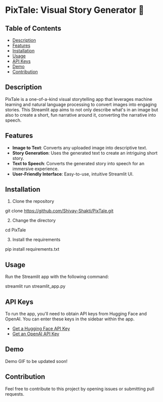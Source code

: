 # PixTale: Visual Story Generator 🧊

## Table of Contents

- [Description](#description)
- [Features](#features)
- [Installation](#installation)
- [Usage](#usage)
- [API Keys](#api-keys)
- [Demo](#demo)
- [Contribution](#contribution)

## Description

PixTale is a one-of-a-kind visual storytelling app that leverages machine learning and natural language processing to convert images into engaging stories. This Streamlit app aims to not only describe what's in an image but also to create a short, fun narrative around it, converting the narrative into speech.

## Features

- **Image to Text**: Converts any uploaded image into descriptive text.
- **Story Generation**: Uses the generated text to create an intriguing short story.
- **Text to Speech**: Converts the generated story into speech for an immersive experience.
- **User-Friendly Interface**: Easy-to-use, intuitive Streamlit UI.

## Installation

1. Clone the repository

git clone https://github.com/Shivay-Shakti/PixTale.git

2. Change the directory

cd PixTale

3. Install the requirements

pip install requirements.txt


## Usage

Run the Streamlit app with the following command:

streamlit run streamlit_app.py


## API Keys

To run the app, you'll need to obtain API keys from Hugging Face and OpenAI. You can enter these keys in the sidebar within the app.

- [Get a Hugging Face API Key](https://huggingface.co/Salesforce/blip-image-captioning-base)
- [Get an OpenAI API Key](https://platform.openai.com/account/api-keys)

## Demo

Demo GIF to be updated soon!

## Contribution

Feel free to contribute to this project by opening issues or submitting pull requests.

